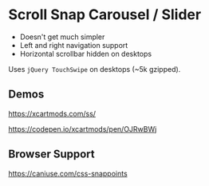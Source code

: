 # Scroll Snap Carousel / Slider

- Doesn't get much simpler
- Left and right navigation support
- Horizontal scrollbar hidden on desktops

Uses `jQuery TouchSwipe` on desktops (~5k gzipped).

## Demos

https://xcartmods.com/ss/

https://codepen.io/xcartmods/pen/OJRwBWj

## Browser Support

https://caniuse.com/css-snappoints
